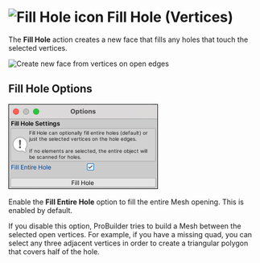 # ![Fill Hole icon](images/icons/FillHole.png) Fill Hole (Vertices)

The __Fill Hole__ action creates a new face that fills any holes that touch the selected vertices.

![Create new face from vertices on open edges](images/FillHole_Example.png)



## Fill Hole Options

![Fill Hole options](images/FillHole_props.png)

Enable the __Fill Entire Hole__ option to fill the entire Mesh opening. This is enabled by default.

If you disable this option, ProBuilder tries to build a Mesh between the selected open vertices. For example, if you have a missing quad, you can select any three adjacent vertices in order to create a triangular polygon that covers half of the hole.
